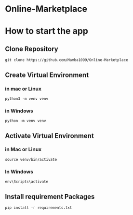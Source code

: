 # Online-Marketplace

# How to start the app

## Clone Repository
```
git clone https://github.com/Mamba1099/Online-Marketplace
```

## Create Virtual Environment
### in mac or Linux
```
python3 -m venv venv
```

### in Windows
```
python -m venv venv
```
## Activate Virtual Environment
### in Mac or Linux
```
source venv/bin/activate
```
### In Windows
```
env\Scripts\activate
```
## Install requirement Packages
```
pip install -r requirements.txt
```